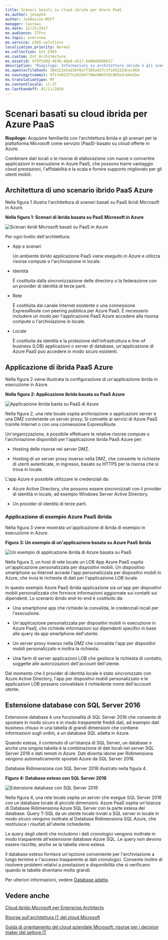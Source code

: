 ```yaml
---
title: Scenari basati su cloud ibrida per Azure PaaS
ms.author: josephd
author: JoeDavies-MSFT
manager: laurawi
ms.date: 12/15/2017
ms.audience: ITPro
ms.topic: overview
ms.service: o365-solutions
localization_priority: Normal
ms.collection: Ent_O365
ms.custom: Ent_Architecture
ms.assetid: 5f4f5d0d-4638-48e8-a517-bd804856b617
description: 'Riepilogo: Informazioni su architettura ibrida e gli scenari per la piattaforma Microsoft come servizio (PaaS)-basato su cloud offerte in Azure.'
ms.openlocfilehash: 304322e5ad36f0a7f385a41fc3f2e5232dcecd69
ms.sourcegitcommit: 9f1fe023f7e2924477d6e9003fdc805e3cb6e2be
ms.translationtype: MT
ms.contentlocale: it-IT
ms.lasthandoff: 01/11/2018
---
```

# <a name="hybrid-cloud-scenarios-for-azure-paas"></a>Scenari basati su cloud ibrida per Azure PaaS

 **Riepilogo:** Acquisire familiarità con l'architettura ibrida e gli scenari per la piattaforma Microsoft come servizio (PaaS)-basato su cloud offerte in Azure.
  
Combinare dati locali o le risorse di elaborazione con nuove o convertire applicazioni in esecuzione in Azure PaaS, che possono trarre vantaggio cloud prestazioni, l'affidabilità e la scala e fornire supporto migliorato per gli utenti mobili. 
  
## <a name="azure-paas-hybrid-scenario-architecture"></a>Architettura di uno scenario ibrido PaaS Azure

Nella figura 1 illustra l'architettura di scenari basati su PaaS ibridi Microsoft in Azure.
  
**Nella figura 1: Scenari di ibrida basata su PaaS Microsoft in Azure**

![Scenari ibridi Microsoft basati su PaaS in Azure](images/Hybrid_Poster/Hybrid_Cloud_Stack_PaaS.png)
  
Per ogni livello dell'architettura:
  
- App e scenari
    
    Un ambiente ibrido applicazione PaaS viene eseguito in Azure e utilizza risorse compute o l'archiviazione in locale.
    
- Identità
    
    È costituita dalla sincronizzazione delle directory o la federazione con un provider di identità di terze parti.
    
- Rete
    
    È costituita dal canale Internet esistente o una connessione ExpressRoute con peering pubblica per Azure PaaS. È necessario includere un modo per l'applicazione PaaS Azure accedere alla risorsa compute o l'archiviazione in locale.
    
- Locale
    
    È costituita da identità e la protezione dell'infrastruttura e line-of business (LOB) applicazioni o server di database, un'applicazione di Azure PaaS può accedere in modo sicuro esistenti.
    
## <a name="azure-paas-hybrid-application"></a>Applicazione di ibrida PaaS Azure

Nella figura 2 viene illustrata la configurazione di un'applicazione ibrida in esecuzione in Azure.
  
**Nella figura 2: Applicazione ibrida basata su PaaS Azure**

![Applicazione ibrida basta su PaaS di Azure](images/Hybrid_Poster/Hybrid_Cloud_Stack_PaaS_Apps.png)
  
Nella figura 2, una rete locale ospita archiviazione o applicazioni server e una DMZ contenente un server proxy. Si connette ai servizi di Azure PaaS tramite Internet o con una connessione ExpressRoute.
  
Un'organizzazione, è possibile effettuare le relative risorse compute o l'archiviazione disponibili per l'applicazione ibrida PaaS Azure per:
  
- Hosting delle risorse nei server DMZ.
    
- Hosting di un server proxy inverso nella DMZ, che consente le richieste di utenti autenticate, in ingresso, basato su HTTPS per la risorsa che si trova in locale.
    
L'app Azure è possibile utilizzare le credenziali da:
  
- Azure Active Directory, che possono essere sincronizzati con il provider di identità in locale, ad esempio Windows Server Active Directory.
    
- Un provider di identità di terze parti.
    
### <a name="example-azure-paas-hybrid-application"></a>Applicazione di esempio Azure PaaS ibrida

Nella figura 3 viene mostrata un'applicazione di ibrida di esempio in esecuzione in Azure.
  
**Figura 3: Un esempio di un'applicazione basata su Azure PaaS ibrida**

![Un esempio di applicazione ibrida di Azure basata su PaaS](images/Hybrid_Poster/Hybrid_Cloud_Stack_PaaS_Apps_Ex.png)
  
Nella figura 3, un host di rete locale un LOB App Azure PaaS ospita un'applicazione personalizzata per dispositivi mobili. Un dispositivo smartphone su Internet accede l'app personalizzata per dispositivi mobili in Azure, che invia le richieste di dati per l'applicazione LOB locale.
  
In questo esempio Azure PaaS ibrida applicazione sia un'app per dispositivi mobili personalizzata che fornisce informazioni aggiornate sui contatti sui dipendenti. Lo scenario ibrido end-to-end è costituito da:
  
- Una smartphone app che richiede la convalida, le credenziali locali per l'esecuzione.
    
- Un'applicazione personalizzata per dispositivi mobili in esecuzione in Azure PaaS, che richiede informazioni sui dipendenti specifici in base alle query da app smartphone dell'utente.
    
- Un server proxy inverso nella DMZ che convalida l'app per dispositivi mobili personalizzato e inoltra la richiesta.
    
- Una farm di server applicazioni LOB che gestisce la richiesta di contatto, soggette alle autorizzazioni dell'account dell'utente.
    
Dal momento che il provider di identità locale è stato sincronizzato con Azure Active Directory, l'app per dispositivi mobili personalizzato e le applicazioni LOB possano convalidare il richiedente nome dell'account utente.
  
## <a name="stretch-database-with-sql-server-2016"></a>Estensione database con SQL Server 2016

Estensione database è una funzionalità di SQL Server 2016 che consente di spostare in modo sicuro e in modo trasparente freddi dati, ad esempio dati business chiuso in una tabella di grandi dimensioni che contiene informazioni sugli ordini, a un database SQL adatta in Azure.
  
Quando estesa, il contenuto di un'istanza di SQL Server, un database o anche una singola tabella è la combinazione di dati locali nel server SQL Server 2016 e dati remoti in Azure. Dati diventa idonei per Ridimensiona vengono automaticamente spostati Azure da SQL Server 2016.
  
Database Ridimensiona con SQL Server 2016 illustrato nella figura 4.
  
**Figura 4: Database esteso con SQL Server 2016**

![Estensione database con SQL Server 2016](images/Hybrid_Poster/Hybrid_Cloud_Stack_PaaS_Apps_SQL.png)
  
Nella figura 4, una rete locale ospita un server che esegue SQL Server 2016 con un database locale di piccole dimensioni. Azure PaaS ospita un'istanza di Database Ridimensiona Azure SQL Server con la parte estesa del database. Query T-SQL da un utente locale inviati a SQL server in locale in modo sicuro vengono inoltrate al Database Ridimensiona SQL Azure, che restituisce i risultati all'utente richiedente.
  
 Le query degli utenti che includono i dati cronologici vengono inoltrate in modo trasparente all'estensione database Azure SQL. Le query non devono essere riscritte, anche se la tabella viene estesa.
  
Il database esteso fornisce un'opzione conveniente per l'archiviazione a lungo termine e l'accesso trasparente ai dati cronologici. Consente inoltre di risolvere problemi relativi a prestazioni e disponibilità che si verificano quando le tabelle diventano molto grandi.
  
Per ulteriori informazioni, vedere [Database adatta](https://msdn.microsoft.com/library/dn935011.aspx).
  
## <a name="see-also"></a>Vedere anche

[Cloud ibrido Microsoft per Enterprise Architects](microsoft-hybrid-cloud-for-enterprise-architects.md)
  
[Risorse sull'architettura IT del cloud Microsoft](microsoft-cloud-it-architecture-resources.md)

[Guida di orientamento del cloud aziendale Microsoft: risorse per i decision maker del settore IT](https://sway.com/FJ2xsyWtkJc2taRD)



